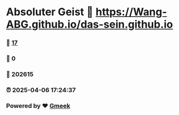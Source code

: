 # Absoluter Geist :link: https://Wang-ABG.github.io/das-sein.github.io 
### :page_facing_up: [17](https://Wang-ABG.github.io/das-sein.github.io/tag.html) 
### :speech_balloon: 0 
### :hibiscus: 202615 
### :alarm_clock: 2025-04-06 17:24:37 
### Powered by :heart: [Gmeek](https://github.com/Meekdai/Gmeek)
